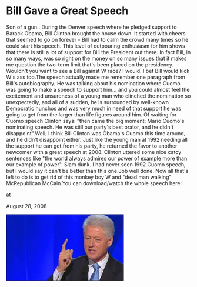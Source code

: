 # Bill Gave a Great Speech
Son of a gun.. During the Denver speech where he pledged support to Barack Obama, Bill Clinton brought the house down. It started with cheers that seemed to go on forever - Bill had to calm the crowd many times so he could start his speech. This level of outpouring enthusiasm for him shows that there is still a lot of support for Bill the President out there. In fact Bill, in so many ways, was so right on the money on so many issues that it makes me question the two-term limit that's been placed on the presidency. Wouldn't you want to see a Bill against W race? I would. I bet Bill would kick W's ass too.The speech actually made me remember one paragraph from Bill's autobiography; He was talking about his nomination where Cuomo was going to make a speech to support him... and you could almost feel the excitement and unsureness of a young man who clinched the nomination so unexpectedly, and all of a sudden, he is surrounded by well-known Democratic hunchos and was very much in need of that support he was going to get from the larger than life figures around him. Of waiting for Cuomo speech Clinton says: "then came the big moment: Mario Cuomo's nominating speech. He was still our party's best orator, and he didn't disappoint".Well; I think Bill Clinton was Obama's Cuomo this time around, and he didn't disappoint either. Just like the young man at 1992 needing all the support he can get from his party, he returned the favor to another newcomer with a great speech at 2008. Clinton uttered some nice catcy sentences like "the world always admires our power of example more than our example of power". Slam dunk. I had never seen 1992 Cuomo speech, but I would say it can't be better than this one.Job well done. Now all that's left to do is to get rid of this monkey boy W and "dead man walking" McRepublican McCain.You can download/watch the whole speech here:







at

August 28, 2008















![](_44965024_bil_512.jpg)
